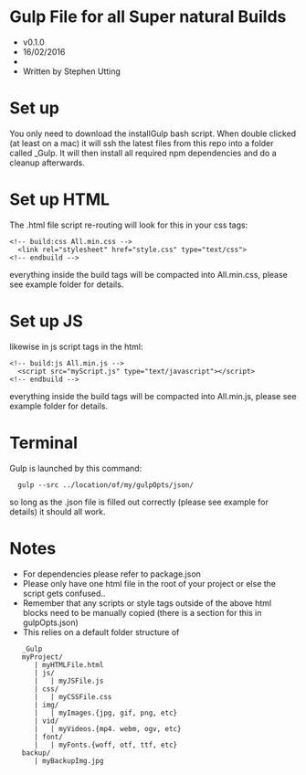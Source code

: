 # Gulp File for all Super natural Builds

 *  v0.1.0
 *	16/02/2016
 *
 *  Written by Stephen Utting



# Set up
You only need to download the installGulp bash script. When double clicked (at least on a mac) it will ssh the latest files from this repo into a folder called _Gulp. It will then install all required npm dependencies and do a cleanup afterwards.  


# Set up HTML
The .html file script re-routing will look for this in your css tags:
```
<!-- build:css All.min.css -->
  <link rel="stylesheet" href="style.css" type="text/css">
<!-- endbuild -->
```
everything inside the build tags will be compacted into All.min.css, please see example folder for details.

# Set up JS
likewise in js script tags in the html:
```
<!-- build:js All.min.js -->
  <script src="myScript.js" type="text/javascript"></script>
<!-- endbuild -->
```
everything inside the build tags will be compacted into All.min.js, please see example folder for details.



# Terminal
Gulp is launched by this command:
```
  gulp --src ../location/of/my/gulpOpts/json/
```
so long as the .json file is filled out correctly (please see example for details) it should all work.

# Notes
   - For dependencies please refer to package.json
   - Please only have one html file in the root of your project or else the script gets confused..
   - Remember that any scripts or style tags outside of the above html blocks need to be manually copied (there is a section for this in gulpOpts.json)
   - This relies on a default folder structure of
```
   _Gulp
   myProject/
      | myHTMLFile.html
      | js/
      |   | myJSFile.js
      | css/
      |   | myCSSFile.css
      | img/
      |   | myImages.{jpg, gif, png, etc}
      | vid/
      |   | myVideos.{mp4. webm, ogv, etc}
      | font/
      |   | myFonts.{woff, otf, ttf, etc}
   backup/
      | myBackupImg.jpg
```
